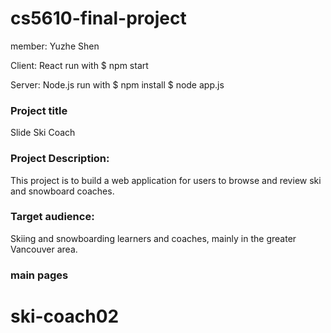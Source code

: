 # cs5610-final-project

member: Yuzhe Shen

Client: React 
run with $ npm start 

Server: Node.js
run with $ npm install $ node app.js

### Project title
Slide Ski Coach 

### Project Description: 
This project is to build a web application for users to browse and review ski and snowboard coaches. 

### Target audience:
Skiing and snowboarding learners and coaches, mainly in the greater Vancouver area.

### main pages

# ski-coach02
